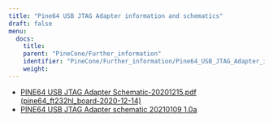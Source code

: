```yaml
---
title: "Pine64 USB JTAG Adapter information and schematics"
draft: false
menu:
  docs:
    title:
    parent: "PineCone/Further_information"
    identifier: "PineCone/Further_information/Pine64_USB_JTAG_Adapter_information_and_schematics"
    weight: 
---
```


* [PINE64 USB JTAG Adapter Schematic-20201215.pdf (pine64_ft232hl_board-2020-12-14)](https://files.pine64.org/doc/Pinenut/PINE64%20USB%20JTAG%20Adapter%20Schematic-20201215.pdf)
* [PINE64 USB JTAG Adapter schematic 20210109 1.0a](https://wiki.pine64.org/wiki/File:PINE64_USB_JTAG_Adapter_Schematic_ver_1.0a-20210109.pdf)
